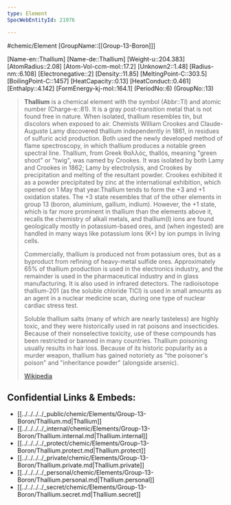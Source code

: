 ```yaml
---
type: Element
SpocWebEntityId: 21976

---
```

#chemic/Element 
[GroupName::[[Group-13-Boron]]]

[Name-en::Thallium]
[Name-de::Thallium]
[Weight-u::204.383]
[AtomRadius::2.08]
[Atom-Vol-ccm-mol::17.2]
[Unknown2::1.48]
[Radius-nm::6.108]
[Electronegative::2]
[Density::11.85]
[MeltingPoint-C::303.5]
[BoilingPoint-C::1457]
[HeatCapacity::0.13]
[HeatConduct::0.461]
[Enthalpy::4.142]
[FormEnergy-kj-mol::164.1]
(PeriodNo::6)
(GroupNo::13)


> **Thallium**  is a chemical element with the symbol (Abbr::Tl) and atomic number (Charge-e::81). It is a gray post-transition metal that is not found free in nature. When isolated, thallium resembles tin, but discolors when exposed to air. Chemists William Crookes and Claude-Auguste Lamy discovered thallium independently in 1861, in residues of sulfuric acid production. Both used the newly developed method of flame spectroscopy, in which thallium produces a notable green spectral line. Thallium, from Greek θαλλός, thallós, meaning "green shoot" or "twig", was named by Crookes. It was isolated by both Lamy and Crookes in 1862; Lamy by electrolysis, and Crookes by precipitation and melting of the resultant powder. Crookes exhibited it as a powder precipitated by zinc at the international exhibition, which opened on 1 May that year.Thallium tends to form the +3 and +1 oxidation states. The +3 state resembles that of the other elements in group 13 (boron, aluminium, gallium, indium). However, the +1 state, which is far more prominent in thallium than the elements above it, recalls the chemistry of alkali metals, and thallium(I) ions are found geologically mostly in potassium-based ores, and (when ingested) are handled in many ways like potassium ions (K+) by ion pumps in living cells.
>
> Commercially, thallium is produced not from potassium ores, but as a byproduct from refining of heavy-metal sulfide ores. Approximately 65% of thallium production is used in the electronics industry, and the remainder is used in the pharmaceutical industry and in glass manufacturing. It is also used in infrared detectors. The radioisotope thallium-201 (as the soluble chloride TlCl) is used in small amounts as an agent in a nuclear medicine scan, during one type of nuclear cardiac stress test.
>
> Soluble thallium salts (many of which are nearly tasteless) are highly toxic, and they were historically used in rat poisons and insecticides.  Because of their nonselective toxicity, use of these compounds has been restricted or banned in many countries. Thallium poisoning usually results in hair loss. Because of its historic popularity as a murder weapon, thallium has gained notoriety as "the poisoner's poison" and "inheritance powder" (alongside arsenic).
>
> [Wikipedia](https://en.wikipedia.org/wiki/Thallium)

## Confidential Links & Embeds: 
- [[../../../../_public/chemic/Elements/Group-13-Boron/Thallium.md|Thallium]] 
- [[../../../../_internal/chemic/Elements/Group-13-Boron/Thallium.internal.md|Thallium.internal]] 
- [[../../../../_protect/chemic/Elements/Group-13-Boron/Thallium.protect.md|Thallium.protect]] 
- [[../../../../_private/chemic/Elements/Group-13-Boron/Thallium.private.md|Thallium.private]] 
- [[../../../../_personal/chemic/Elements/Group-13-Boron/Thallium.personal.md|Thallium.personal]] 
- [[../../../../_secret/chemic/Elements/Group-13-Boron/Thallium.secret.md|Thallium.secret]] 
